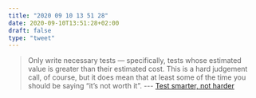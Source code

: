 ```yaml
---
title: "2020 09 10 13 51 28"
date: 2020-09-10T13:51:28+02:00
draft: false
type: "tweet"
---
```

> Only write necessary tests — specifically, tests whose estimated value is greater than their estimated cost. This is a hard judgement call, of course, but it does mean that at least some of the time you should be saying “it’s not worth it”. --- [Test smarter, not harder](https://lukeplant.me.uk/blog/posts/test-smarter-not-harder/)

